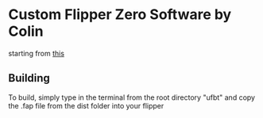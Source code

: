 # Custom Flipper Zero Software by Colin

starting from [this](https://instantiator.dev/post/flipper-zero-app-tutorial-01/)

## Building

To build, simply type in the terminal from the root directory "ufbt" and copy the .fap file from the dist folder into your flipper
